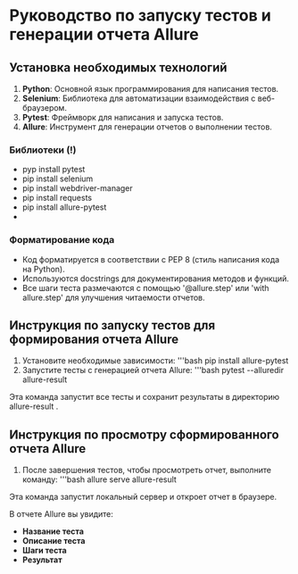 # Руководство по запуску тестов и генерации отчета Allure

## Установка необходимых технологий

1. **Python**: Основной язык программирования для написания тестов.
2. **Selenium**: Библиотека для автоматизации взаимодействия с веб-браузером.
3. **Pytest**: Фреймворк для написания и запуска тестов.
4. **Allure**: Инструмент для генерации отчетов о выполнении тестов.
   
### Библиотеки (!)
- pyp install pytest
- pip install selenium
- pip install webdriver-manager
- pip install requests
- pip install allure-pytest
- 
### Форматирование кода

- Код форматируется в соответствии с РЕР 8 (стиль написания кода на Python).
- Используются docstrings для документирования методов и функций.
- Все шаги теста размечаются с помощью '@allure.step' или 'with allure.step' для улучшения читаемости отчетов.

## Инструкция по запуску тестов для формирования отчета Allure

1. Установите необходимые зависимости:
'''bash
pip install allure-pytest
2. Запустите тесты с генерацией отчета Allure:
'''bash
pytest --alluredir allure-result

Эта команда запустит все тесты и сохранит результаты в директорию allure-result .

## Инструкция по просмотру сформированного отчета Allure

1. После завершения тестов, чтобы просмотреть отчет, выполните команду:
'''bash
allure serve allure-result

Эта команда запустит локальный сервер и откроет отчет в браузере.

В отчете Allure вы увидите:
- **Название теста**
- **Описание теста**
- **Шаги теста**
- **Результат**



